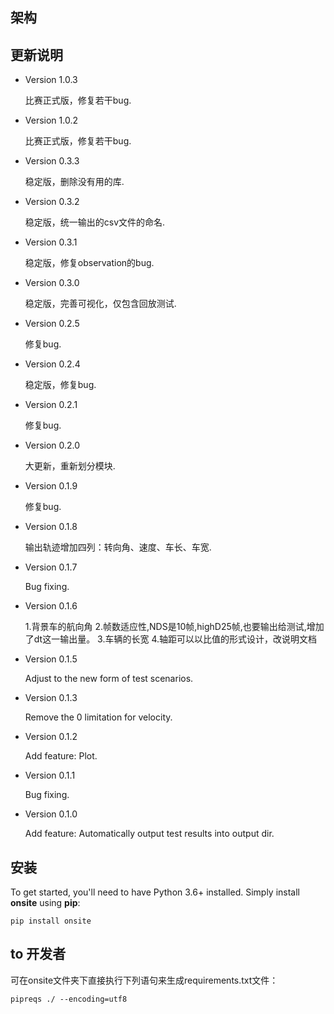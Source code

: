 ## 架构


## 更新说明
- Version 1.0.3

    比赛正式版，修复若干bug.

- Version 1.0.2

    比赛正式版，修复若干bug.

- Version 0.3.3

    稳定版，删除没有用的库.

- Version 0.3.2

    稳定版，统一输出的csv文件的命名.

- Version 0.3.1

    稳定版，修复observation的bug.

- Version 0.3.0

    稳定版，完善可视化，仅包含回放测试.

- Version 0.2.5

    修复bug.

- Version 0.2.4

    稳定版，修复bug.

- Version 0.2.1

    修复bug.
    
- Version 0.2.0

    大更新，重新划分模块.

- Version 0.1.9

    修复bug.

- Version 0.1.8

    输出轨迹增加四列：转向角、速度、车长、车宽.

- Version 0.1.7

    Bug fixing.

- Version 0.1.6

    1.背景车的航向角
    2.帧数适应性,NDS是10帧,highD25帧,也要输出给测试,增加了dt这一输出量。
    3.车辆的长宽
    4.轴距可以以比值的形式设计，改说明文档
    
- Version 0.1.5

    Adjust to the new form of test scenarios.

- Version 0.1.3

    Remove the 0 limitation for velocity.

- Version 0.1.2

    Add feature: Plot.

- Version 0.1.1

    Bug fixing.

- Version 0.1.0

    Add feature: Automatically output test results into output dir.


## 安装
To get started, you'll need to have Python 3.6+ installed. Simply install **onsite**  using **pip**:

`pip install onsite`

## to 开发者
可在onsite文件夹下直接执行下列语句来生成requirements.txt文件：

`pipreqs ./ --encoding=utf8`